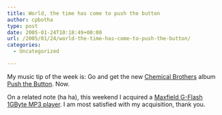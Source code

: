 ```yaml
---
title: World, the time has come to push the button
author: cpbotha
type: post
date: 2005-01-24T10:18:49+00:00
url: /2005/01/24/world-the-time-has-come-to-push-the-button/
categories:
  - Uncategorized

---
```

My music tip of the week is: Go and get the new [Chemical Brothers][1] album [Push the Button][2]. Now.

On a related note (ha ha), this weekend I acquired a [Maxfield G-Flash 1GByte MP3 player][3]. I am most satisfied with my acquisition, thank you.

 [1]: http://www.thechemicalbrothers.com/
 [2]: http://www.amazon.co.uk/exec/obidos/ASIN/B0006MX7SE/qid=1106558013/sr=2-1/ref=sr_2_11_1/202-2491793-1847020
 [3]: http://www.maxfield.de/de/max_g_flash.html